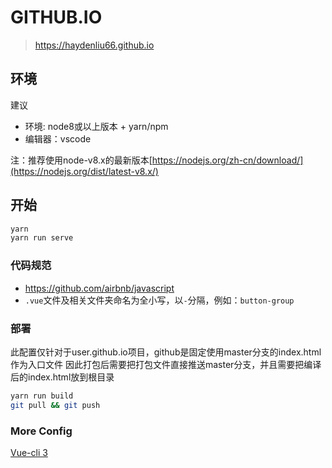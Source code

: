 # GITHUB.IO

> https://haydenliu66.github.io

## 环境
建议
- 环境: node8或以上版本 + yarn/npm
- 编辑器：vscode

注：推荐使用node-v8.x的最新版本[https://nodejs.org/zh-cn/download/](https://nodejs.org/dist/latest-v8.x/)

## 开始
```bash
yarn
yarn run serve
```

### 代码规范
- https://github.com/airbnb/javascript
- `.vue`文件及相关文件夹命名为全小写，以`-`分隔，例如：`button-group`

### 部署

此配置仅针对于user.github.io项目，github是固定使用master分支的index.html作为入口文件
因此打包后需要把打包文件直接推送master分支，并且需要把编译后的index.html放到根目录
```bash
yarn run build
git pull && git push
```

### More Config
[Vue-cli 3](https://cli.vuejs.org/)
